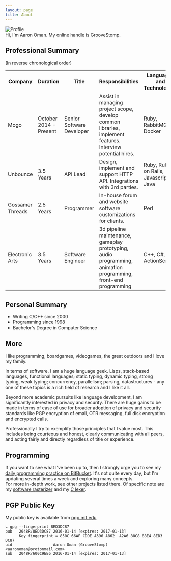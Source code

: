 ```yaml
---
layout: page
title: About
---
```


<img src="{{ site.profile.icon.aaron }}" alt="Profile" />

<div class="message">
  Hi, I'm Aaron Oman.  My online handle is GrooveStomp.
</div>

## Professional Summary
(In reverse chronological order)

<table>
  <tr>
    <th>Company</th><th>Duration</th><th>Title</th><th>Responsibilities</th><th>Languages and Technologies</th>
  </tr>
  <tr>
    <td>Mogo</td><td>October 2014 - Present</td><td>Senior Software Developer</td><td>Assist in managing project scope, develop common libraries, implement features. Interview potential hires.</td><td>Ruby, RabbitMQ, Docker</td>
  </tr>
  <tr>
    <td>Unbounce</td><td>3.5 Years</td><td>API Lead</td><td>Design, implement and support HTTP API. Integrations with 3rd parties.</td><td>Ruby, Ruby on Rails, Javascript, Java</td>
  </tr>
  <tr>
    <td>Gossamer Threads</td><td>2.5 Years</td><td>Programmer</td><td>In-house forum and website software customizations for clients.</td><td>Perl</td>
  </tr>
  <tr>
    <td>Electronic Arts</td><td>3.5 Years</td><td>Software Engineer</td><td>3d pipeline maintenance, gameplay prototyping, audio programming, animation programming, front-end programming<td>C++, C#, ActionScript.</td>
  </tr>
</table>

## Personal Summary
- Writing C/C++ since 2000
- Programming since 1998
- Bachelor's Degree in Computer Science

## More
I like programming, boardgames, videogames, the great outdoors and I love my family.

In terms of software, I am a huge language geek.  Lisps, stack-based languages,
functional languages; static typing, dynamic typing, strong typing, weak typing;
concurrency, parallelism; parsing, datastructures - any one of these topics
is a rich field of research and I like it all.

Beyond more academic pursuits like language development, I am significantly interested
in privacy and security.  There are huge gains to be made in terms of ease of use
for broader adoption of privacy and security standards like PGP encryption of email,
OTR messaging, full disk encryption and encrypted calls.

Professionally I try to exemplify those principles that I value most.  This includes
being courteous and honest, clearly communicating with all peers, and acting fairly and directly
regardless of title or experience.

## Programming
If you want to see what I've been up to, then I strongly urge you to see my [daily programming practice on BitBucket](https://bitbucket.org/GrooveStomp/practice/src).
It's not quite every day, but I'm updating several times a week and exploring many concepts.<br/>
For more in-depth work, see other projects listed there. Of specific note are my [software rasterizer](https://bitbucket.org/GrooveStomp/software-renderer/src) and my [C lexer](https://bitbucket.org/GrooveStomp/c-lexer/src).

## PGP Public Key
My public key is available from [pgp.mit.edu](https://pgp.mit.edu)

```
↳ gpg --fingerprint 8ED3DC87
pub   2048R/8ED3DC87 2016-01-14 [expires: 2017-01-13]
      Key fingerprint = 850C 66AF CDDE A396 A862  A2A6 88C8 88E4 8ED3 DC87
uid                  Aaron Oman (GrooveStomp) <aaronoman@protonmail.com>
sub   2048R/600C9EE6 2016-01-14 [expires: 2017-01-13]
```

